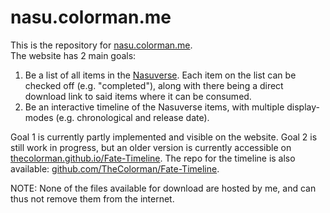 # nasu.colorman.me

This is the repository for [nasu.colorman.me](https://nasu.colorman.me).  
The website has 2 main goals:

1. Be a list of all items in the [Nasuverse](https://typemoon.fandom.com/wiki/Nasuverse). Each item on the list can be checked off (e.g. "completed"), along with there being a direct download link to said items where it can be consumed.
2. Be an interactive timeline of the Nasuverse items, with multiple display-modes (e.g. chronological and release date).  
  
Goal 1 is currently partly implemented and visible on the website. Goal 2 is still work in progress, but an older version is currently accessible on [thecolorman.github.io/Fate-Timeline](https://thecolorman.github.io/Fate-Timeline/). The repo for the timeline is also available: [github.com/TheColorman/Fate-Timeline](https://github.com/TheColorman/Fate-Timeline).  
  
NOTE: None of the files available for download are hosted by me, and can thus not remove them from the internet.